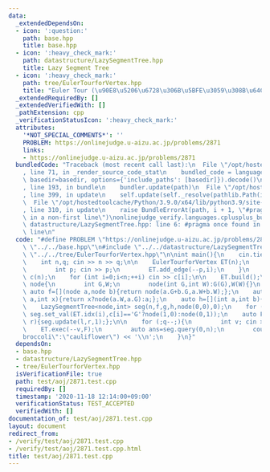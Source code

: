 ```yaml
---
data:
  _extendedDependsOn:
  - icon: ':question:'
    path: base.hpp
    title: base.hpp
  - icon: ':heavy_check_mark:'
    path: datastructure/LazySegmentTree.hpp
    title: Lazy Segment Tree
  - icon: ':heavy_check_mark:'
    path: tree/EulerTourforVertex.hpp
    title: "Euler Tour (\u90E8\u5206\u6728\u306B\u5BFE\u3059\u308B\u64CD\u4F5C)"
  _extendedRequiredBy: []
  _extendedVerifiedWith: []
  _pathExtension: cpp
  _verificationStatusIcon: ':heavy_check_mark:'
  attributes:
    '*NOT_SPECIAL_COMMENTS*': ''
    PROBLEM: https://onlinejudge.u-aizu.ac.jp/problems/2871
    links:
    - https://onlinejudge.u-aizu.ac.jp/problems/2871
  bundledCode: "Traceback (most recent call last):\n  File \"/opt/hostedtoolcache/Python/3.9.0/x64/lib/python3.9/site-packages/onlinejudge_verify/documentation/build.py\"\
    , line 71, in _render_source_code_stat\n    bundled_code = language.bundle(stat.path,\
    \ basedir=basedir, options={'include_paths': [basedir]}).decode()\n  File \"/opt/hostedtoolcache/Python/3.9.0/x64/lib/python3.9/site-packages/onlinejudge_verify/languages/cplusplus.py\"\
    , line 193, in bundle\n    bundler.update(path)\n  File \"/opt/hostedtoolcache/Python/3.9.0/x64/lib/python3.9/site-packages/onlinejudge_verify/languages/cplusplus_bundle.py\"\
    , line 399, in update\n    self.update(self._resolve(pathlib.Path(included), included_from=path))\n\
    \  File \"/opt/hostedtoolcache/Python/3.9.0/x64/lib/python3.9/site-packages/onlinejudge_verify/languages/cplusplus_bundle.py\"\
    , line 310, in update\n    raise BundleErrorAt(path, i + 1, \"#pragma once found\
    \ in a non-first line\")\nonlinejudge_verify.languages.cplusplus_bundle.BundleErrorAt:\
    \ datastructure/LazySegmentTree.hpp: line 6: #pragma once found in a non-first\
    \ line\n"
  code: "#define PROBLEM \"https://onlinejudge.u-aizu.ac.jp/problems/2871\"\n\n#include\
    \ \"../../base.hpp\"\n#include \"../../datastructure/LazySegmentTree.hpp\"\n#include\
    \ \"../../tree/EulerTourforVertex.hpp\"\n\nint main(){\n    cin.tie(0);\n    ios::sync_with_stdio(false);\n\
    \    int n,q; cin >> n >> q;\n\n    EulerTourforVertex ET(n);\n    for (int i=1;i<n;++i){\n\
    \        int p; cin >> p;\n        ET.add_edge(--p,i);\n    }\n    vector<char>\
    \ c(n);\n    for (int i=0;i<n;++i) cin >> c[i];\n\n    ET.build();\n    struct\
    \ node{\n        int G,W;\n        node(int G,int W):G(G),W(W){}\n    };\n   \
    \ auto f=[](node a,node b){return node(a.G+b.G,a.W+b.W);};\n    auto g=[](node\
    \ a,int x){return x?node(a.W,a.G):a;};\n    auto h=[](int a,int b){return a^b;};\n\
    \    LazySegmentTree<node,int> seg(n,f,g,h,node(0,0),0);\n    for (int i=0;i<n;++i)\
    \ seg.set_val(ET.idx(i),c[i]=='G'?node(1,0):node(0,1));\n    auto F=[&](int l,int\
    \ r){seg.update(l,r,1);};\n\n    for (;q--;){\n        int v; cin >> v;\n    \
    \    ET.exec(--v,F);\n        auto ans=seg.query(0,n);\n        cout << (ans.G>ans.W?\"\
    broccoli\":\"cauliflower\") << '\\n';\n    }\n}"
  dependsOn:
  - base.hpp
  - datastructure/LazySegmentTree.hpp
  - tree/EulerTourforVertex.hpp
  isVerificationFile: true
  path: test/aoj/2871.test.cpp
  requiredBy: []
  timestamp: '2020-11-18 12:14:00+09:00'
  verificationStatus: TEST_ACCEPTED
  verifiedWith: []
documentation_of: test/aoj/2871.test.cpp
layout: document
redirect_from:
- /verify/test/aoj/2871.test.cpp
- /verify/test/aoj/2871.test.cpp.html
title: test/aoj/2871.test.cpp
---
```

